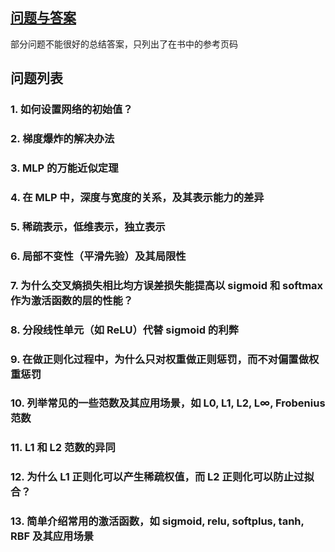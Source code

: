## [问题与答案](./QA.md)

部分问题不能很好的总结答案，只列出了在书中的参考页码

## 问题列表

### 1. 如何设置网络的初始值？

### 2. 梯度爆炸的解决办法

### 3. MLP 的万能近似定理

### 4. 在 MLP 中，深度与宽度的关系，及其表示能力的差异

### 5. 稀疏表示，低维表示，独立表示

### 6. 局部不变性（平滑先验）及其局限性

### 7. 为什么交叉熵损失相比均方误差损失能提高以 sigmoid 和 softmax 作为激活函数的层的性能？

### 8. 分段线性单元（如 ReLU）代替 sigmoid 的利弊

### 9. 在做正则化过程中，为什么只对权重做正则惩罚，而不对偏置做权重惩罚

### 10. 列举常见的一些范数及其应用场景，如 L0, L1, L2, L∞, Frobenius 范数

### 11. L1 和 L2 范数的异同

### 12. 为什么 L1 正则化可以产生稀疏权值，而 L2 正则化可以防止过拟合？

### 13. 简单介绍常用的激活函数，如 sigmoid, relu, softplus, tanh, RBF 及其应用场景